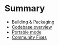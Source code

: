 # Summary

- [Building & Packaging](./building/BASICS.md)
- [Codebase overview](./CODEBASE.md)
- [Portable mode](./PORTABLE_MODE.md)
- [Community Fixes](./community-fixes.md)
